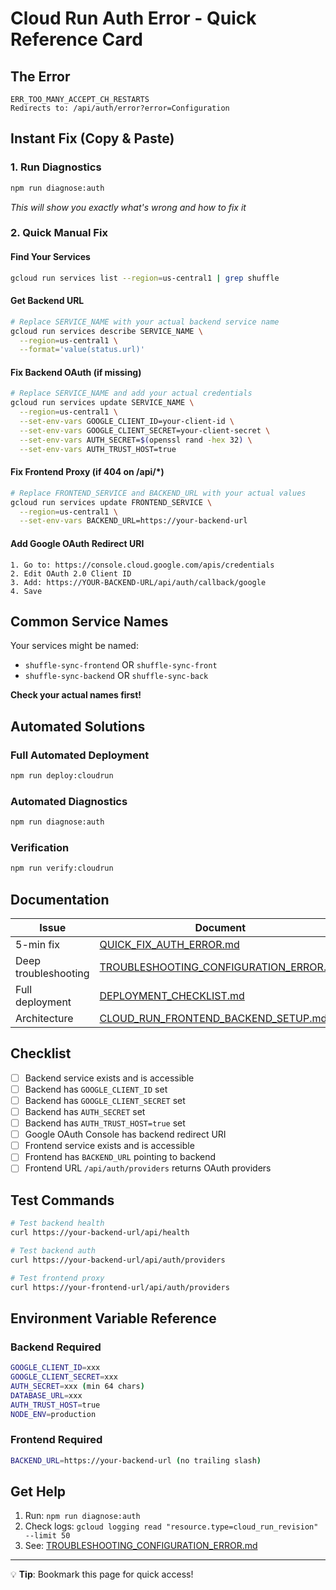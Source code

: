 # Cloud Run Auth Error - Quick Reference Card

## The Error
```
ERR_TOO_MANY_ACCEPT_CH_RESTARTS
Redirects to: /api/auth/error?error=Configuration
```

## Instant Fix (Copy & Paste)

### 1. Run Diagnostics
```bash
npm run diagnose:auth
```
*This will show you exactly what's wrong and how to fix it*

### 2. Quick Manual Fix

#### Find Your Services
```bash
gcloud run services list --region=us-central1 | grep shuffle
```

#### Get Backend URL
```bash
# Replace SERVICE_NAME with your actual backend service name
gcloud run services describe SERVICE_NAME \
  --region=us-central1 \
  --format='value(status.url)'
```

#### Fix Backend OAuth (if missing)
```bash
# Replace SERVICE_NAME and add your actual credentials
gcloud run services update SERVICE_NAME \
  --region=us-central1 \
  --set-env-vars GOOGLE_CLIENT_ID=your-client-id \
  --set-env-vars GOOGLE_CLIENT_SECRET=your-client-secret \
  --set-env-vars AUTH_SECRET=$(openssl rand -hex 32) \
  --set-env-vars AUTH_TRUST_HOST=true
```

#### Fix Frontend Proxy (if 404 on /api/*)
```bash
# Replace FRONTEND_SERVICE and BACKEND_URL with your actual values
gcloud run services update FRONTEND_SERVICE \
  --region=us-central1 \
  --set-env-vars BACKEND_URL=https://your-backend-url
```

#### Add Google OAuth Redirect URI
```
1. Go to: https://console.cloud.google.com/apis/credentials
2. Edit OAuth 2.0 Client ID
3. Add: https://YOUR-BACKEND-URL/api/auth/callback/google
4. Save
```

## Common Service Names

Your services might be named:
- `shuffle-sync-frontend` OR `shuffle-sync-front`
- `shuffle-sync-backend` OR `shuffle-sync-back`

**Check your actual names first!**

## Automated Solutions

### Full Automated Deployment
```bash
npm run deploy:cloudrun
```

### Automated Diagnostics
```bash
npm run diagnose:auth
```

### Verification
```bash
npm run verify:cloudrun
```

## Documentation

| Issue | Document |
|-------|----------|
| 5-min fix | [QUICK_FIX_AUTH_ERROR.md](./QUICK_FIX_AUTH_ERROR.md) |
| Deep troubleshooting | [TROUBLESHOOTING_CONFIGURATION_ERROR.md](./TROUBLESHOOTING_CONFIGURATION_ERROR.md) |
| Full deployment | [DEPLOYMENT_CHECKLIST.md](./DEPLOYMENT_CHECKLIST.md) |
| Architecture | [CLOUD_RUN_FRONTEND_BACKEND_SETUP.md](./CLOUD_RUN_FRONTEND_BACKEND_SETUP.md) |

## Checklist

- [ ] Backend service exists and is accessible
- [ ] Backend has `GOOGLE_CLIENT_ID` set
- [ ] Backend has `GOOGLE_CLIENT_SECRET` set
- [ ] Backend has `AUTH_SECRET` set
- [ ] Backend has `AUTH_TRUST_HOST=true` set
- [ ] Google OAuth Console has backend redirect URI
- [ ] Frontend service exists and is accessible
- [ ] Frontend has `BACKEND_URL` pointing to backend
- [ ] Frontend URL `/api/auth/providers` returns OAuth providers

## Test Commands

```bash
# Test backend health
curl https://your-backend-url/api/health

# Test backend auth
curl https://your-backend-url/api/auth/providers

# Test frontend proxy
curl https://your-frontend-url/api/auth/providers
```

## Environment Variable Reference

### Backend Required
```bash
GOOGLE_CLIENT_ID=xxx
GOOGLE_CLIENT_SECRET=xxx
AUTH_SECRET=xxx (min 64 chars)
DATABASE_URL=xxx
AUTH_TRUST_HOST=true
NODE_ENV=production
```

### Frontend Required
```bash
BACKEND_URL=https://your-backend-url (no trailing slash)
```

## Get Help

1. Run: `npm run diagnose:auth`
2. Check logs: `gcloud logging read "resource.type=cloud_run_revision" --limit 50`
3. See: [TROUBLESHOOTING_CONFIGURATION_ERROR.md](./TROUBLESHOOTING_CONFIGURATION_ERROR.md)

---

💡 **Tip**: Bookmark this page for quick access!
